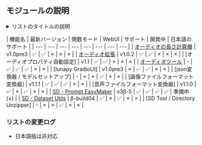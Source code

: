 ## モジュールの説明

<details><summary> リストのタイトルの説明 </summary>
機能名   - 機能名 <br />
最新バージョン - 最新のコミット済みバージョン <br />
関数モード  - function形式の呼び出しへの対応 <br />
WebUI          - GradioのWebUIが実装されているか <br />
サポート - 将来的なIssue解決、PR, アップデートなどの可能性 <br />
開発中  - アップデートまたは開発中かどうか <br />

</details>

| 機能名 | 最新バージョン | 関数モード | WebUI | サポート | 開発中 | 日本語のサポート |
| --- | --- | --- | --- | --- | --- | --- | --- |
| [オーディオの長さ計算機](./module_desc/audio_duration_calculator.md) | v1.0pre3 | ✅ | ✅ | × | × | × |
| [オーディオ拡張](./module_desc/audio_augument.md) | v1.0.2 | ✅ | ✅ | × | × | × |
| [オーディオプロパティ自動設定] | v1.1 | ✅ | ✅ | × | × | × |
| [オーディオツール](./module_desc/audio_tool.md) | - | ✅ | ✅ | ✅ | × | × |
| [lunapy GradioUI] | v1.0pre3 | × | ✅ | ✅ | × | × |
| [json変換器 / モデルセットアップ] | - | × | × | ✅ | × | × |
| [画像ファイルフォーマット変換器] | v1.1.1 | ✅ | ✅ | ✅ | × | × |
| [音声ファイルフォーマット変換器] | v1.1.0 | ✅ | × | ✅ | × | × |
| [SD - Prompt EasyMaker](/Scripts/sd_tool/prompt_EasyMaker/docs/info.md) | v3β-5 | ✅ | ✅ | ✅ | ✅ | 準備中 (×) |
| [SD - Dataset Utils](./module_desc/dataset_utils.md) | β-build04 | ✅ | × | ✅ | × | × |
| [SD Tool / Directory Unzipper] | - | × | × | ✅ | × | × |


### リストの変更ログ
- 日本語版は非対応